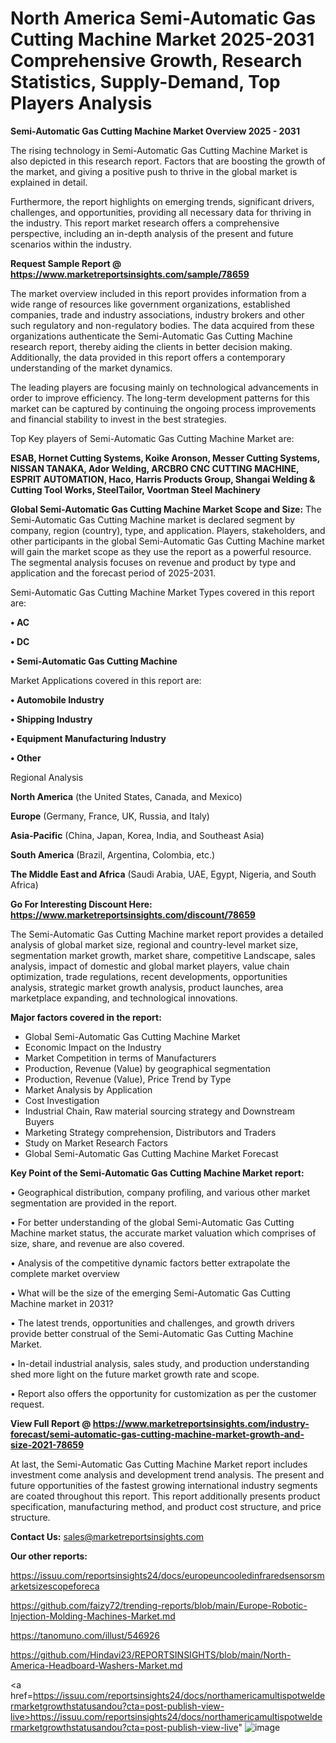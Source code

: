 # North America Semi-Automatic Gas Cutting Machine Market 2025-2031 Comprehensive Growth, Research Statistics, Supply-Demand,  Top Players Analysis

<Strong> Semi-Automatic Gas Cutting Machine Market Overview 2025 - 2031</strong>

The rising technology in Semi-Automatic Gas Cutting Machine Market is also depicted in this research report. Factors that are boosting the growth of the market, and giving a positive push to thrive in the global market is explained in detail.

Furthermore, the report highlights on emerging trends, significant drivers, challenges, and opportunities, providing all necessary data for thriving in the industry. This report market research offers a comprehensive perspective, including an in-depth analysis of the present and future scenarios within the industry.

<strong>Request Sample Report @ <a href=https://www.marketreportsinsights.com/sample/78659>https://www.marketreportsinsights.com/sample/78659</a></strong>

The market overview included in this report provides information from a wide range of resources like government organizations, established companies, trade and industry associations, industry brokers and other such regulatory and non-regulatory bodies. The data acquired from these organizations authenticate the Semi-Automatic Gas Cutting Machine research report, thereby aiding the clients in better decision making. Additionally, the data provided in this report offers a contemporary understanding of the market dynamics.

The leading players are focusing mainly on technological advancements in order to improve efficiency. The long-term development patterns for this market can be captured by continuing the ongoing process improvements and financial stability to invest in the best strategies.

Top Key players of Semi-Automatic Gas Cutting Machine Market are:

<strong>ESAB, Hornet Cutting Systems, Koike Aronson, Messer Cutting Systems, NISSAN TANAKA, Ador Welding, ARCBRO CNC CUTTING MACHINE, ESPRIT AUTOMATION, Haco, Harris Products Group, Shangai Welding & Cutting Tool Works, SteelTailor, Voortman Steel Machinery</strong>

<strong><b>Global Semi-Automatic Gas Cutting Machine Market Scope and Size:</b></strong>
The Semi-Automatic Gas Cutting Machine market is declared segment by company, region (country), type, and application. Players, stakeholders, and other participants in the global Semi-Automatic Gas Cutting Machine market will gain the market scope as they use the report as a powerful resource. The segmental analysis focuses on revenue and product by type and application and the forecast period of 2025-2031.

Semi-Automatic Gas Cutting Machine Market Types covered in this report are:

<strong>• AC

• DC

• Semi-Automatic Gas Cutting Machine</strong>

Market Applications covered in this report are:

<strong>• Automobile Industry

• Shipping Industry

• Equipment Manufacturing Industry

• Other</strong> 

Regional Analysis

<strong>North America</strong> (the United States, Canada, and Mexico)

<strong>Europe</strong> (Germany, France, UK, Russia, and Italy)

<strong>Asia-Pacific</strong> (China, Japan, Korea, India, and Southeast Asia)

<strong>South America</strong> (Brazil, Argentina, Colombia, etc.)

<strong>The Middle East and Africa</strong> (Saudi Arabia, UAE, Egypt, Nigeria, and South Africa)

<strong>Go For Interesting Discount Here: <a href=https://www.marketreportsinsights.com/discount/78659>https://www.marketreportsinsights.com/discount/78659</a></strong>

The Semi-Automatic Gas Cutting Machine market report provides a detailed analysis of global market size, regional and country-level market size, segmentation market growth, market share, competitive Landscape, sales analysis, impact of domestic and global market players, value chain optimization, trade regulations, recent developments, opportunities analysis, strategic market growth analysis, product launches, area marketplace expanding, and technological innovations.

<strong><b>Major factors covered in the report:</b></strong>
<ul>
  <li>Global Semi-Automatic Gas Cutting Machine Market </li>
  <li>Economic Impact on the Industry</li>
  <li>Market Competition in terms of Manufacturers</li>
  <li>Production, Revenue (Value) by geographical segmentation</li>
  <li>Production, Revenue (Value), Price Trend by Type</li>
  <li>Market Analysis by Application</li>
  <li>Cost Investigation</li>
  <li>Industrial Chain, Raw material sourcing strategy and Downstream Buyers</li>
  <li>Marketing Strategy comprehension, Distributors and Traders</li>
  <li>Study on Market Research Factors</li>
  <li>Global Semi-Automatic Gas Cutting Machine Market Forecast</li>
</ul>

<strong><b>Key Point of the Semi-Automatic Gas Cutting Machine Market report:</b></strong>

• Geographical distribution, company profiling, and various other market segmentation are provided in the report.

• For better understanding of the global Semi-Automatic Gas Cutting Machine market status, the accurate market valuation which comprises of size, share, and revenue are also covered.

• Analysis of the competitive dynamic factors better extrapolate the complete market overview

• What will be the size of the emerging Semi-Automatic Gas Cutting Machine market in 2031?

• The latest trends, opportunities and challenges, and growth drivers provide better construal of the Semi-Automatic Gas Cutting Machine Market.

• In-detail industrial analysis, sales study, and production understanding shed more light on the future market growth rate and scope.

• Report also offers the opportunity for customization as per the customer request.

<strong><b>View Full Report @ <a href=https://www.marketreportsinsights.com/industry-forecast/semi-automatic-gas-cutting-machine-market-growth-and-size-2021-78659>https://www.marketreportsinsights.com/industry-forecast/semi-automatic-gas-cutting-machine-market-growth-and-size-2021-78659</a></b></strong>


At last, the Semi-Automatic Gas Cutting Machine Market report includes investment come analysis and development trend analysis. The present and future opportunities of the fastest growing international industry segments are coated throughout this report. This report additionally presents product specification, manufacturing method, and product cost structure, and price structure.

<strong>Contact Us:</strong>
sales@marketreportsinsights.com

<strong>Our other reports:</strong>

<a href=https://issuu.com/reportsinsights24/docs/europeuncooledinfraredsensorsmarketsizescopeforeca>https://issuu.com/reportsinsights24/docs/europeuncooledinfraredsensorsmarketsizescopeforeca</a>

<a href=https://github.com/faizy72/trending-reports/blob/main/Europe-Robotic-Injection-Molding-Machines-Market.md>https://github.com/faizy72/trending-reports/blob/main/Europe-Robotic-Injection-Molding-Machines-Market.md</a>

<a href=https://tanomuno.com/illust/546926>https://tanomuno.com/illust/546926</a>

<a href=https://github.com/Hindavi23/REPORTSINSIGHTS/blob/main/North-America-Headboard-Washers-Market.md>https://github.com/Hindavi23/REPORTSINSIGHTS/blob/main/North-America-Headboard-Washers-Market.md</a>

<a href=https://issuu.com/reportsinsights24/docs/northamericamultispotweldermarketgrowthstatusandou?cta=post-publish-view-live>https://issuu.com/reportsinsights24/docs/northamericamultispotweldermarketgrowthstatusandou?cta=post-publish-view-live</a>"
![image](https://github.com/user-attachments/assets/8e1ec4cf-eda8-415e-b6eb-f21274d589c5)
